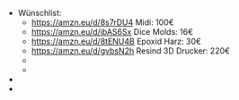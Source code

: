 - Wünschlist:
	- https://amzn.eu/d/8s7rDU4 Midi: 100€
	- https://amzn.eu/d/ibAS6Sx Dice Molds: 16€
	- https://amzn.eu/d/8tENU4B Epoxid Harz: 30€
	- https://amzn.eu/d/gvbsN2h Resind 3D Drucker: 220€
	-
	-
-
-